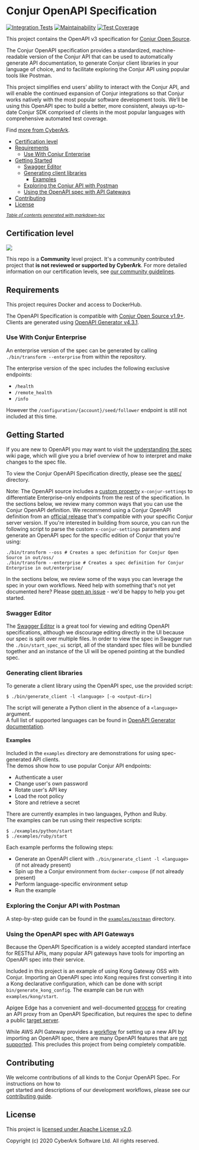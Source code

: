 # Conjur OpenAPI Specification
[![Integration Tests](https://github.com/conjurinc/conjur-openapi-spec/workflows/Integration%20Tests/badge.svg)](https://github.com/conjurinc/conjur-openapi-spec/actions?query=workflow%3A%22Run+Integration+Tests%22)
[![Maintainability](https://api.codeclimate.com/v1/badges/7bf3957dc33055b0de06/maintainability)](https://codeclimate.com/github/cyberark/conjur-openapi-spec/maintainability)
[![Test Coverage](https://api.codeclimate.com/v1/badges/7bf3957dc33055b0de06/test_coverage)](https://codeclimate.com/github/cyberark/conjur-openapi-spec/test_coverage)

This project contains the OpenAPI v3 specification for [Conjur Open Source](https://www.conjur.org/).  

The Conjur OpenAPI specification provides a standardized, machine-readable version
of the Conjur API that can be used to automatically generate API documentation, to
generate Conjur client libraries in your language of choice, and to facilitate exploring
the Conjur API using popular tools like Postman.

This project simplifies end users’ ability to interact with the Conjur API, and will
enable the continued expansion of Conjur integrations so that Conjur works natively
with the most popular software development tools. We’ll be using this OpenAPI spec
to build a better, more consistent, always up-to-date Conjur SDK comprised of
clients in the most popular languages with comprehensive automated test coverage.

Find [more from CyberArk](https://github.com/cyberark).

- [Certification level](#certification-level)
- [Requirements](#requirements)
  * [Use With Conjur Enterprise](#use-with-conjur-enterprise)
- [Getting Started](#getting-started)
  * [Swagger Editor](#swagger-editor)
  * [Generating client libraries](#generating-client-libraries)
    + [Examples](#examples)
  * [Exploring the Conjur API with Postman](#exploring-the-conjur-api-with-postman)
  * [Using the OpenAPI spec with API Gateways](#using-the-openapi-spec-with-api-gateways)
- [Contributing](#contributing)
- [License](#license)

<small><i><a href='http://ecotrust-canada.github.io/markdown-toc/'>Table of contents generated with markdown-toc</a></i></small>

## Certification level

![](https://img.shields.io/badge/Certification%20Level-Community-28A745?link=https://github.com/cyberark/community/blob/master/Conjur/conventions/certification-levels.md)

This repo is a **Community** level project. It's a community contributed project that **is not reviewed or supported
by CyberArk**. For more detailed information on our certification levels, see [our community guidelines](https://github.com/cyberark/community/blob/master/Conjur/conventions/certification-levels.md#community).

## Requirements

This project requires Docker and access to DockerHub.

The OpenAPI Specification is compatible with [Conjur Open Source v1.9+](https://github.com/cyberark/conjur).  
Clients are generated using [OpenAPI Generator v4.3.1](https://github.com/OpenAPITools/openapi-generator/tree/v4.3.1).

### Use With Conjur Enterprise

An enterprise version of the spec can be generated by calling `./bin/transform --enterprise`
from within the repository.

The enterprise version of the spec includes the following exclusive endpoints:

* `/health`
* `/remote_health`
* `/info`

However the `/configuration/{account}/seed/follower` endpoint is still not
included at this time.

## Getting Started

If you are new to OpenAPI you may want to visit the
[understanding the spec](https://github.com/cyberark/conjur-openapi-spec/wiki/Interpreting-The-Spec)
wiki page, which will give you a brief overview of how to interpret and make changes to the spec file.

To view the Conjur OpenAPI Specification directly, please see the [spec/](./spec/) directory.

Note: The OpenAPI source includes a [custom property](https://swagger.io/specification/#specification-extensions)
`x-conjur-settings` to differentiate Enterprise-only endpoints from the rest of the specification.
In the sections below, we review many common ways that you can use the Conjur OpenAPI definition.
We recommend using a Conjur OpenAPI definition from an [official release](https://github.com/cyberark/conjur-openapi-spec/releases)
that's compatible with your specific Conjur server version. If you're interested in building from
source, you can run the following script to parse the custom `x-conjur-settings` parameters and
generate an OpenAPI spec for the specific edition of Conjur that you're using:

```shell
./bin/transform --oss # Creates a spec definition for Conjur Open Source in out/oss/
./bin/transform --enterprise # Creates a spec definition for Conjur Enterprise in out/enterprise/
```

In the sections below, we review some of the ways you can leverage the spec in your own workflows.
Need help with something that's not yet documented here? Please
[open an issue](https://github.com/cyberark/conjur-openapi-spec/issues/new/choose) - we'd be happy
to help you get started.

### Swagger Editor

The [Swagger Editor](https://swagger.io/tools/swagger-ui/) is a great tool for viewing and editing
OpenAPI specifications, although we discourage editing directly in the UI because our spec
is split over multiple files. In order to view the spec in Swagger run the
`./bin/start_spec_ui` script, all of the standard spec files will be bundled together and
an instance of the UI will be opened pointing at the bundled spec.

### Generating client libraries

To generate a client library using the OpenAPI spec, use the provided script:

```shell
$ ./bin/generate_client -l <language> [-o <output-dir>]
```

The script will generate a Python client in the absence of a `<language>` argument.  
A full list of supported languages can be found in 
[OpenAPI Generator documentation](https://github.com/OpenAPITools/openapi-generator#overview).


#### Examples

Included in the `examples` directory are demonstrations for using spec-generated API clients.  
The demos show how to use popular Conjur API endpoints:
- Authenticate a user
- Change user's own password
- Rotate user's API key
- Load the root policy
- Store and retrieve a secret

There are currently examples in two languages, Python and Ruby.  
The examples can be run using their respective scripts:

```shell
$ ./examples/python/start
$ ./examples/ruby/start
```

Each example performs the following steps:
- Generate an OpenAPI client with `./bin/generate_client -l <language>` (if not already present)
- Spin up the a Conjur environment from `docker-compose` (if not already present)
- Perform language-specific environment setup
- Run the example

### Exploring the Conjur API with Postman

A step-by-step guide can be found in the [`examples/postman`](examples/postman) directory.

### Using the OpenAPI spec with API Gateways

Because the OpenAPI Specification is a widely accepted standard interface for RESTful APIs, many
popular API gateways have tools for importing an OpenAPI spec into their service.

Included in this project is an example of using Kong Gateway OSS with Conjur. Importing an
OpenAPI spec into Kong requires first converting it into a Kong declarative configuration, which
can be done with script `bin/generate_kong_config`. The example can be run with
`examples/kong/start`.

Apigee Edge has a convenient and well-documented
[process](https://docs.apigee.com/api-platform/tutorials/create-api-proxy-openapi-spec)
for creating an API proxy from an OpenAPI Specification, but requires the spec to define a public
[target server](https://swagger.io/docs/specification/api-host-and-base-path/).

While AWS API Gateway provides a
[workflow](https://docs.aws.amazon.com/apigateway/latest/developerguide/import-edge-optimized-api.html)
for setting up a new API by importing an OpenAPI spec, there are many OpenAPI features that are
[not supported](https://docs.aws.amazon.com/apigateway/latest/developerguide/api-gateway-known-issues.html).
This precludes this project from being completely compatible.

## Contributing

We welcome contributions of all kinds to the Conjur OpenAPI Spec. For instructions on how to  
get started and descriptions of our development workflows, please see our [contributing guide](CONTRIBUTING.md).

## License

This project is [licensed under Apache License v2.0](LICENSE).

Copyright (c) 2020 CyberArk Software Ltd. All rights reserved.
